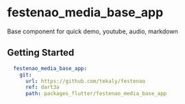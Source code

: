 # festenao_media_base_app

Base component for quick demo, youtube, audio, markdown

## Getting Started

```yaml
  festenao_media_base_app:
    git:
      url: https://github.com/tekaly/festenao
      ref: dart3a
      path: packages_flutter/festenao_media_base_app
```